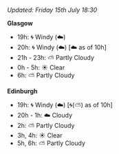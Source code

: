 *Updated: Friday 15th July 18:30*

**Glasgow**

* 19h: :cyclone: Windy (:cloud:)
* 20h: :cyclone: Windy (:cloud:) [:cloud: as of 10h]
* 21h - 23h: :partly_sunny: Partly Cloudy
* 0h - 5h: :sunny: Clear
* 6h: :partly_sunny: Partly Cloudy

**Edinburgh**

* 19h: :cyclone: Windy (:cloud:) [:cyclone:(:partly_sunny:) as of 10h]
* 20h - 1h: :cloud: Cloudy
* 2h: :partly_sunny: Partly Cloudy
* 3h, 4h: :sunny: Clear
* 5h, 6h: :partly_sunny: Partly Cloudy
